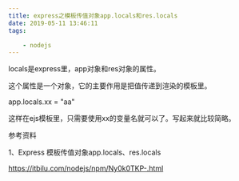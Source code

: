 ```yaml
---
title: express之模板传值对象app.locals和res.locals
date: 2019-05-11 13:46:11
tags:

	- nodejs
---
```




locals是express里，app对象和res对象的属性。

这个属性是一个对象，它的主要作用是把值传递到渲染的模板里。

app.locals.xx = "aa"

这样在ejs模板里，只需要使用xx的变量名就可以了。写起来就比较简略。



参考资料

1、Express 模板传值对象app.locals、res.locals

https://itbilu.com/nodejs/npm/Ny0k0TKP-.html

